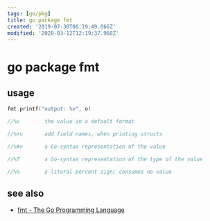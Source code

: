 ```yaml
---
tags: [go/pkg]
title: go package fmt
created: '2019-07-30T06:19:49.066Z'
modified: '2020-03-12T12:19:37.968Z'
---
```


# go package fmt


## usage
```go
fmt.printf("output: %v", o)

//%v	    the value in a default format

//%+v	    add field names, when printing structs

//%#v	    a Go-syntax representation of the value

//%T	    a Go-syntax representation of the type of the value

//%%	    a literal percent sign; consumes no value
```

## see also
- [fmt - The Go Programming Language](https://golang.org/pkg/fmt/#hdr-Printing)
